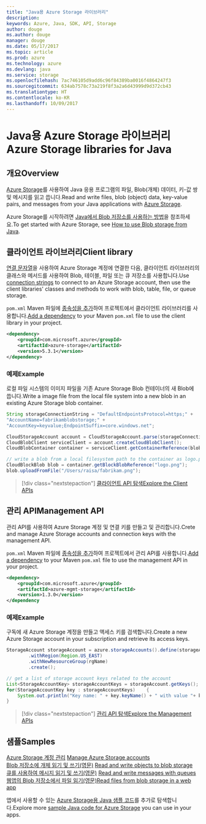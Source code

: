 ```yaml
---
title: "Java용 Azure Storage 라이브러리"
description: 
keywords: Azure, Java, SDK, API, Storage
author: douge
ms.author: douge
manager: douge
ms.date: 05/17/2017
ms.topic: article
ms.prod: azure
ms.technology: azure
ms.devlang: java
ms.service: storage
ms.openlocfilehash: 7ac746105d9add6c96f84389ba0016f4864247f3
ms.sourcegitcommit: 634ab7578c73a219f8f3a2a6d43999d9d372cb43
ms.translationtype: HT
ms.contentlocale: ko-KR
ms.lasthandoff: 10/09/2017
---
```

# <a name="azure-storage-libraries-for-java"></a><span data-ttu-id="0be33-103">Java용 Azure Storage 라이브러리</span><span class="sxs-lookup"><span data-stu-id="0be33-103">Azure Storage libraries for Java</span></span>

## <a name="overview"></a><span data-ttu-id="0be33-104">개요</span><span class="sxs-lookup"><span data-stu-id="0be33-104">Overview</span></span>

<span data-ttu-id="0be33-105">[Azure Storage](/azure/storage/storage-introduction)를 사용하여 Java 응용 프로그램의 파일, Blob(개체) 데이터, 키-값 쌍 및 메시지를 읽고 씁니다.</span><span class="sxs-lookup"><span data-stu-id="0be33-105">Read and write files, blob (object) data, key-value pairs, and messages from your Java applications with [Azure Storage](/azure/storage/storage-introduction).</span></span>

<span data-ttu-id="0be33-106">Azure Storage를 시작하려면 [Java에서 Blob 저장소를 사용하는 방법](/azure/storage/storage-java-how-to-use-blob-storage)을 참조하세요.</span><span class="sxs-lookup"><span data-stu-id="0be33-106">To get started with Azure Storage, see [How to use Blob storage from Java](/azure/storage/storage-java-how-to-use-blob-storage).</span></span>

## <a name="client-library"></a><span data-ttu-id="0be33-107">클라이언트 라이브러리</span><span class="sxs-lookup"><span data-stu-id="0be33-107">Client library</span></span>

<span data-ttu-id="0be33-108">[연결 문자열](/azure/storage/storage-create-storage-account#manage-your-storage-account)을 사용하여 Azure Storage 계정에 연결한 다음, 클라이언트 라이브러리의 클래스와 메서드를 사용하여 Blob, 테이블, 파일 또는 큐 저장소를 사용합니다.</span><span class="sxs-lookup"><span data-stu-id="0be33-108">Use [connection strings](/azure/storage/storage-create-storage-account#manage-your-storage-account) to connect to an Azure Storage account, then use the client libraries' classes and methods to work with blob, table, file, or queue storage.</span></span> 

<span data-ttu-id="0be33-109">`pom.xml` Maven 파일에 [종속성을 추가](https://maven.apache.org/guides/getting-started/index.html#How_do_I_use_external_dependencies)하여 프로젝트에서 클라이언트 라이브러리를 사용합니다.</span><span class="sxs-lookup"><span data-stu-id="0be33-109">[Add a dependency](https://maven.apache.org/guides/getting-started/index.html#How_do_I_use_external_dependencies) to your Maven `pom.xml` file to use the client library in your project.</span></span>   

```XML
<dependency>
    <groupId>com.microsoft.azure</groupId>
    <artifactId>azure-storage</artifactId>
    <version>5.3.1</version>
</dependency>
```   

### <a name="example"></a><span data-ttu-id="0be33-110">예제</span><span class="sxs-lookup"><span data-stu-id="0be33-110">Example</span></span>

<span data-ttu-id="0be33-111">로컬 파일 시스템의 이미지 파일을 기존 Azure Storage Blob 컨테이너의 새 Blob에 씁니다.</span><span class="sxs-lookup"><span data-stu-id="0be33-111">Write a image file from the local file system into a new blob in an existing Azure Storage blob container.</span></span>


```java
String storageConnectionString = "DefaultEndpointsProtocol=https;" + 
"AccountName=fabrikamblobstorage;" + 
"AccountKey=keyvalue;EndpointSuffix=core.windows.net";

CloudStorageAccount account = CloudStorageAccount.parse(storageConnectionString);
CloudBlobClient serviceClient = account.createCloudBlobClient();
CloudBlobContainer container = serviceClient.getContainerReference(blobContainer);

// write a blob from a local filesystem path to the container as logo.png
CloudBlockBlob blob = container.getBlockBlobReference("logo.png");
blob.uploadFromFile("/Users/raisa/fabrikam.png");
```

> [!div class="nextstepaction"]
> [<span data-ttu-id="0be33-112">클라이언트 API 탐색</span><span class="sxs-lookup"><span data-stu-id="0be33-112">Explore the Client APIs</span></span>](/java/api/overview/azure/storage/clientlibrary)

## <a name="management-api"></a><span data-ttu-id="0be33-113">관리 API</span><span class="sxs-lookup"><span data-stu-id="0be33-113">Management API</span></span>

<span data-ttu-id="0be33-114">관리 API를 사용하여 Azure Storage 계정 및 연결 키를 만들고 및 관리합니다.</span><span class="sxs-lookup"><span data-stu-id="0be33-114">Crete and manage Azure Storage accounts and connection keys with the management API.</span></span>

<span data-ttu-id="0be33-115">`pom.xml` Maven 파일에 [종속성을 추가](https://maven.apache.org/guides/getting-started/index.html#How_do_I_use_external_dependencies)하여 프로젝트에서 관리 API를 사용합니다.</span><span class="sxs-lookup"><span data-stu-id="0be33-115">[Add a dependency](https://maven.apache.org/guides/getting-started/index.html#How_do_I_use_external_dependencies) to your Maven `pom.xml` file to use the management API in your project.</span></span>  

```XML
<dependency>
    <groupId>com.microsoft.azure</groupId>
    <artifactId>azure-mgmt-storage</artifactId>
    <version>1.3.0</version>
</dependency
```   

### <a name="example"></a><span data-ttu-id="0be33-116">예제</span><span class="sxs-lookup"><span data-stu-id="0be33-116">Example</span></span>

<span data-ttu-id="0be33-117">구독에 새 Azure Storage 계정을 만들고 액세스 키를 검색합니다.</span><span class="sxs-lookup"><span data-stu-id="0be33-117">Create a new Azure Storage account in your subscription and retrieve its access keys.</span></span>

```java
StorageAccount storageAccount = azure.storageAccounts().define(storageAccountName)
        .withRegion(Region.US_EAST)
        .withNewResourceGroup(rgName)
        .create();

// get a list of storage account keys related to the account
List<StorageAccountKey> storageAccountKeys = storageAccount.getKeys();
for(StorageAccountKey key : storageAccountKeys)    {
    System.out.println("Key name: " + key.keyName() + " with value "+ key.value());
}
```

> [!div class="nextstepaction"]
> [<span data-ttu-id="0be33-118">관리 API 탐색</span><span class="sxs-lookup"><span data-stu-id="0be33-118">Explore the Management APIs</span></span>](/java/api/overview/azure/storage/managementapi)


## <a name="samples"></a><span data-ttu-id="0be33-119">샘플</span><span class="sxs-lookup"><span data-stu-id="0be33-119">Samples</span></span>

<span data-ttu-id="0be33-120">[Azure Storage 계정 관리](../docs-ref-conceptual/java-sdk-manage-storage-accounts.md)  </span><span class="sxs-lookup"><span data-stu-id="0be33-120">[Manage Azure Storage accounts](../docs-ref-conceptual/java-sdk-manage-storage-accounts.md)  </span></span>  
<span data-ttu-id="0be33-121">[Blob 저장소에 개체 읽기 및 쓰기(영문)](https://github.com/Azure-Samples/storage-blob-java-getting-started) </span><span class="sxs-lookup"><span data-stu-id="0be33-121">[Read and write objects to blob storage](https://github.com/Azure-Samples/storage-blob-java-getting-started) </span></span>  
<span data-ttu-id="0be33-122">[큐를 사용하여 메시지 읽기 및 쓰기(영문)](https://github.com/Azure-Samples/storage-queue-java-getting-started) </span><span class="sxs-lookup"><span data-stu-id="0be33-122">[Read and write messages with queues](https://github.com/Azure-Samples/storage-queue-java-getting-started) </span></span>  
[<span data-ttu-id="0be33-123">웹앱의 Blob 저장소에서 파일 읽기(영문)</span><span class="sxs-lookup"><span data-stu-id="0be33-123">Read files from blob storage in a web app</span></span>](https://github.com/Azure-Samples/app-service-java-manage-storage-connections-for-web-apps-on-linux)

<span data-ttu-id="0be33-124">앱에서 사용할 수 있는 [Azure Storage용 Java 샘플 코드](https://azure.microsoft.com/resources/samples/?platform=java&term=storage)를 추가로 탐색합니다.</span><span class="sxs-lookup"><span data-stu-id="0be33-124">Explore more [sample Java code for Azure Storage](https://azure.microsoft.com/resources/samples/?platform=java&term=storage) you can use in your apps.</span></span>